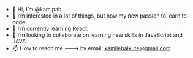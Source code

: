 - 👋 Hi, I’m @kamipab
- 👀 I’m interested in a lot of things, but now my new passion to learn to code. 
- 🌱 I’m currently learning React.
- 💞️ I’m looking to collaborate on learning new skills in JavaScript and JAVA. 
- 📫 How to reach me ---> by email: kamilebalkute@gmail.com

<!---
kamipab/kamipab is a ✨ special ✨ repository because its `README.md` (this file) appears on your GitHub profile.
You can click the Preview link to take a look at your changes.
--->
